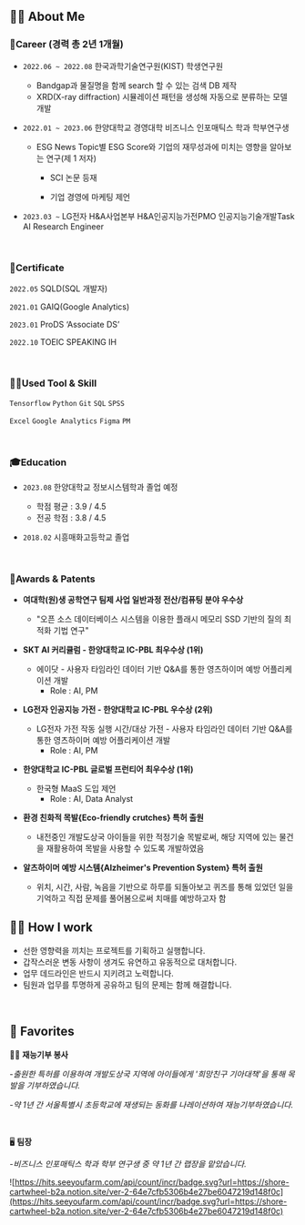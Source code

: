 ## ✋🏻 About Me


### 💼Career (경력 총 2년 1개월)

- `2022.06 ~ 2022.08` 한국과학기술연구원(KIST) 학생연구원
    - Bandgap과 물질명을 함께 search 할 수 있는 검색 DB 제작
    - XRD(X-ray diffraction) 시뮬레이션 패턴을 생성해 자동으로 분류하는 모델 개발

- `2022.01 ~ 2023.06` 한양대학교 경영대학 비즈니스 인포매틱스 학과 학부연구생 <br>
    - ESG News Topic별 ESG Score와 기업의 재무성과에 미치는 영향을 알아보는 연구(제 1 저자)
        - SCI 논문 등재
        
        - 기업 경영에 마케팅 제언
        
- `2023.03 ~`  LG전자 H&A사업본부 H&A인공지능가전PMO 인공지능기술개발Task AI Research Engineer


<br>

### 📎Certificate

`2022.05` SQLD(SQL 개발자)

`2021.01` GAIQ(Google Analytics)

`2023.01` ProDS ‘Associate DS’

`2022.10` TOEIC SPEAKING IH

<br>


### ✍🏻Used Tool & Skill

`Tensorflow` `Python`  `Git`  `SQL`  `SPSS`

`Excel` `Google Analytics` `Figma`  `PM`

<br>


### 🎓Education

- `2023.08` 한양대학교 정보시스템학과 졸업 예정
    - 학점 평균 : 3.9 / 4.5
    - 전공 학점 : 3.8 / 4.5
    
- `2018.02` 시흥매화고등학교 졸업

    
<br>


### 🏅Awards & Patents

- **여대학(원)생 공학연구 팀제 사업 일반과정 전산/컴퓨팅 분야 우수상**
    - "오픈 소스 데이터베이스 시스템을 이용한 플래시 메모리 SSD 기반의 질의 최적화 기법 연구"
    
- **SKT AI 커리큘럼 - 한양대학교 IC-PBL 최우수상 (1위)**
    - 에이닷 - 사용자 타임라인 데이터 기반 Q&A를 통한 영츠하이머 예방 어플리케이션 개발
        - Role : AI, PM
        
- **LG전자 인공지능 가전 - 한양대학교  IC-PBL 우수상 (2위)**
    - LG전자 가전 작동 실행 시간/대상 가전 - 사용자 타임라인 데이터 기반 Q&A를 통한 영츠하이머 예방 어플리케이션 개발
        - Role : AI, PM 
        
- **한양대학교 IC-PBL 글로벌 프런티어 최우수상 (1위)**
    - 한국형 MaaS 도입 제언
        - Role : AI, Data Analyst
        
- **환경 친화적 목발{Eco-friendly crutches} 특허 출원**
    - 내전중인 개발도상국 아이들을 위한 적정기술 목발로써, 해당 지역에 있는 물건을 재활용하여 목발을 사용할 수 있도록 개발하였음
    
- **알츠하이머 예방 시스템{Alzheimer's Prevention System} 특허 출원**
    - 위치, 시간, 사람, 녹음을 기반으로 하루를 되돌아보고 퀴즈를 통해 있었던 일을 기억하고 직접 문제를 풀어봄으로써 치매를 예방하고자 함


## 👩‍💻 How I work


- 선한 영향력을 끼치는 프로젝트를 기획하고 실행합니다.
- 갑작스러운 변동 사항이 생겨도 유연하고 유동적으로 대처합니다.
- 업무 데드라인은 반드시 지키려고 노력합니다.
- 팀원과 업무를 투명하게 공유하고 팀의 문제는 함께 해결합니다.

<br>

## 🤍 Favorites


✍🏻 **재능기부 봉사**


-*출원한 특허를 이용하여 개발도상국 지역에 아이들에게 '희망친구 기아대책'을 통해 목발을 기부하였습니다.*

*-약 1년 간 서울특별시 초등학교에 재생되는 동화를 나레이션하여 재능기부하였습니다.*

<br>

🖥️ **팀장**


*-비즈니스 인포매틱스 학과 학부 연구생 중 약 1년 간 랩장을 맡았습니다.*



![https://hits.seeyoufarm.com/api/count/incr/badge.svg?url=https://shore-cartwheel-b2a.notion.site/ver-2-64e7cfb5306b4e27be6047219d148f0c](https://hits.seeyoufarm.com/api/count/incr/badge.svg?url=https://shore-cartwheel-b2a.notion.site/ver-2-64e7cfb5306b4e27be6047219d148f0c)

